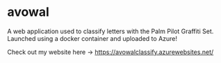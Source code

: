 # avowal

A web application used to classify letters with the Palm Pilot Graffiti Set. Launched using a docker container and uploaded to Azure!

Check out my website here -> https://avowalclassify.azurewebsites.net/
